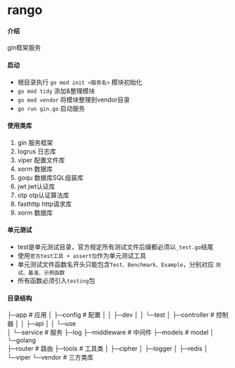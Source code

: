 # rango

#### 介绍
gin框架服务

#### 启动
- 根目录执行 `go mod init <服务名>` 模块初始化
- `go mod tidy` 添加&整理模块
- `go mod vendor` 将模块整理到vendor目录
- `go run gin.go` 启动服务

#### 使用类库
1. gin          服务框架
2. logrus       日志库
3. viper        配置文件库
4. xorm         数据库
5. goqu         数据库SQL组装库
6. jwt          jwt认证库
7. otp          otp认证算法库
8. fasthttp     http请求库
9. xorm         数据库

#### 单元测试
- test是单元测试目录，官方规定所有测试文件后缀都必须以`_test.go`结尾
- 使用`官方test工具 + assert包`作为单元测试工具
- 单元测试文件函数名开头只能包含`Test、Benchmark、Example`，分别对应 `测试、基准、示例函数`
- 所有函数必须引入`testing`包

#### 目录结构
├─app               # 应用
│  ├─config         # 配置
│  │  ├─dev
│  │  └─test
│  ├─controller     # 控制器
│  │  ├─api
│  │  └─use      
│  └─service        # 服务
├─log
├─middleware        # 中间件
├─models            # model
│  └─golang      
├─router            # 路由
├─tools             # 工具类
│  ├─cipher
│  ├─logger
│  ├─redis
│  └─viper
└─vendor            # 三方类库

